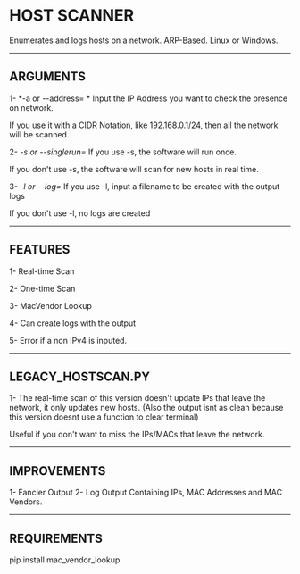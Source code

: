 # **HOST SCANNER**
Enumerates and logs hosts on a network. ARP-Based.
Linux or Windows.


----------
**ARGUMENTS**
----------

1- *-a or --address= *
Input the IP Address you want to check the presence on network.

If you use it with a CIDR Notation, like 192.168.0.1/24, then all the network will be scanned.


2- *-s or --singlerun=*
If you use -s, the software will run once. 

If you don't use -s, the software will scan for new hosts in real time.



3- *-l or --log=*
If you use -l, input a filename to be created with the output logs

If you don't use -l, no logs are created


------------------
**FEATURES**
------------------

1- Real-time Scan

2- One-time Scan

3- MacVendor Lookup

4- Can create logs with the output

5- Error if a non IPv4 is inputed.

--------------------------
**LEGACY_HOSTSCAN.PY**
---------------------------
1- The real-time scan of this version doesn't update IPs that leave the network, it only updates new hosts.
(Also the output isnt as clean because this version doesnt use a function to clear terminal)

Useful if you don't want to miss the IPs/MACs that leave the network.


------------------
IMPROVEMENTS
------------------

1- Fancier Output 
2- Log Output Containing IPs, MAC Addresses and MAC Vendors.


----------------------
REQUIREMENTS
-----------------
pip install mac_vendor_lookup 


